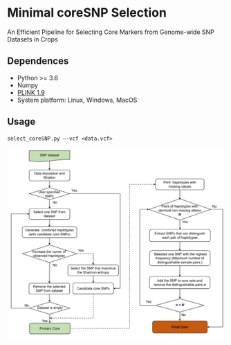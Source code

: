 # Minimal coreSNP Selection
An Efficient Pipeline for Selecting Core Markers from Genome-wide SNP Datasets in Crops
<br>

## Dependences
* Python >= 3.6
* Numpy
* [PLINK 1.9](https://www.cog-genomics.org/plink/)
* System platform: Linux, Windows, MacOS


## Usage
    select_coreSNP.py –-vcf <data.vcf>





![](images/pipeline.png)

<br>
